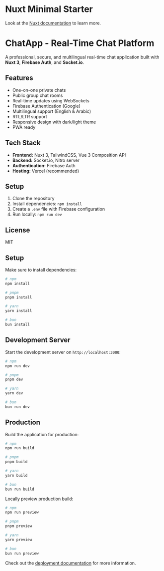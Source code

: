 # Nuxt Minimal Starter

Look at the [Nuxt documentation](https://nuxt.com/docs/getting-started/introduction) to learn more.

# ChatApp - Real-Time Chat Platform

A professional, secure, and multilingual real-time chat application built with **Nuxt 3**, **Firebase Auth**, and **Socket.io**.

## Features
- One-on-one private chats
- Public group chat rooms
- Real-time updates using WebSockets
- Firebase Authentication (Google)
- Multilingual support (English & Arabic)
- RTL/LTR support
- Responsive design with dark/light theme
- PWA ready

## Tech Stack
- **Frontend:** Nuxt 3, TailwindCSS, Vue 3 Composition API
- **Backend:** Socket.io, Nitro server
- **Authentication:** Firebase Auth
- **Hosting:** Vercel (recommended)

## Setup
1. Clone the repository
2. Install dependencies: `npm install`
3. Create a `.env` file with Firebase configuration
4. Run locally: `npm run dev`

## License
MIT


## Setup

Make sure to install dependencies:

```bash
# npm
npm install

# pnpm
pnpm install

# yarn
yarn install

# bun
bun install
```

## Development Server

Start the development server on `http://localhost:3000`:

```bash
# npm
npm run dev

# pnpm
pnpm dev

# yarn
yarn dev

# bun
bun run dev
```

## Production

Build the application for production:

```bash
# npm
npm run build

# pnpm
pnpm build

# yarn
yarn build

# bun
bun run build
```

Locally preview production build:

```bash
# npm
npm run preview

# pnpm
pnpm preview

# yarn
yarn preview

# bun
bun run preview
```

Check out the [deployment documentation](https://nuxt.com/docs/getting-started/deployment) for more information.
